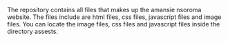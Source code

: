 The repository contains all files that makes up the amansie nsoroma website.
The files include are html files, css files, javascript files and image files.
You can locate the image files, css files and javascript files inside the directory assests.
